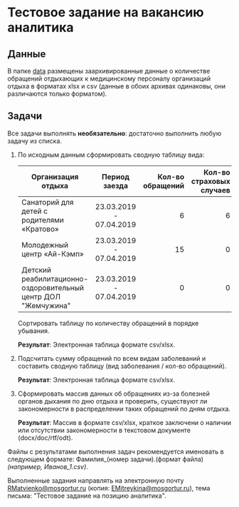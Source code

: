 Тестовое задание на вакансию аналитика
========================================================================

Данные
------------------------------------------------------------------------

В папке [data](https://github.com/uasmgt/test_task/tree/master/data)
размещены заархивированные данные о количестве обращений отдыхающих к
медицинскому персоналу организаций отдыха в форматах xlsx и csv
(данные в обоих архивах одинаковы, они различаются только форматом).

Задачи
------------------------------------------------------------------------

Все задачи выполнять **необязательно**: достаточно выполнить любую
задачу из списка.

1. По исходным данным сформировать сводную таблицу вида:

   | Организация отдыха                                            |      Период заезда      | Кол-во обращений | Кол-во страховых случаев |
   |---------------------------------------------------------------|:-----------------------:|-----------------:|-------------------------:|
   | Санаторий для детей с родителями «Кратово»                    | 23.03.2019 - 07.04.2019 |                6 |                        6 |
   | Молодежный центр «Ай-Кэмп»                                    | 23.03.2019 - 07.04.2019 |               15 |                        0 |
   | Детский реабилитационно-оздоровительный центр ДОЛ "Жемчужина" | 23.03.2019 - 07.04.2019 |                0 |                        0 |

   Сортировать таблицу по количеству обращений в порядке убывания.

   **Результат**: Электронная таблица формате csv/xlsx.

2. Подсчитать сумму обращений по всем видам заболеваний и составить
   сводную таблицу (вид заболевания / кол-во обращений).

   **Результат**: Электронная таблица формате csv/xlsx.

3. Сформировать массив данных об обращениях из-за болезней органов
   дыхания по дню отдыха и проверить, существуют ли закономерности
   в распределении таких обращений по дням отдыха.

   **Результат**: Массив в формате csv/xlsx, краткое заключени о
   наличии или отсутствии закономерности в текстовом документе
   (docx/doc/rtf/odt).

Файлы с результатами выполнения задач рекомендуется именовать в
следующем формате: Фамилия_(номер задачи).(формат файла) _(например,
Иванов_1.csv)_.

Выполненные задания направлять на электронную почту
RMatvienko@mosgortur.ru (копия: EMitreykina@mosgortur.ru), тема
письма: "Тестовое задание на позицию аналитика".
